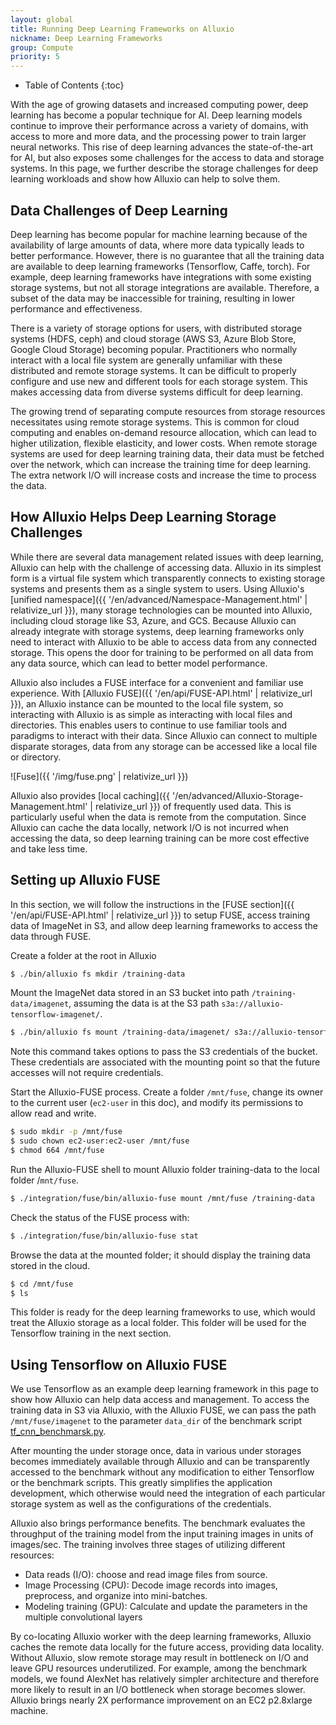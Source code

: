 ```yaml
---
layout: global
title: Running Deep Learning Frameworks on Alluxio
nickname: Deep Learning Frameworks
group: Compute
priority: 5
---
```


* Table of Contents
{:toc}

With the age of growing datasets and increased computing power, deep learning has become a popular
technique for AI. Deep learning models continue to improve their performance across a variety of
domains, with access to more and more data, and the processing power to train larger neural
networks. This rise of deep learning advances the state-of-the-art for AI, but also exposes some
challenges for the access to data and storage systems. In this page, we further describe the
storage challenges for deep learning workloads and show how Alluxio can help to solve them.

## Data Challenges of Deep Learning

Deep learning has become popular for machine learning because of the availability of large amounts
of data, where more data typically leads to better performance. However, there is no guarantee that
all the training data are available to deep learning frameworks (Tensorflow, Caffe, torch). For
example, deep learning frameworks have integrations with some existing storage systems, but not
all storage integrations are available. Therefore, a subset of the data may be inaccessible for
training, resulting in lower performance and effectiveness.

There is a variety of storage options for users, with distributed storage systems (HDFS,
ceph) and cloud storage (AWS S3, Azure Blob Store, Google Cloud Storage) becoming popular.
Practitioners who normally interact with a local file system are generally unfamiliar with
these distributed and remote storage systems. It can be difficult to properly
configure and use new and different tools for each storage system. This makes accessing data from
diverse systems difficult for deep learning.

The growing trend of separating compute resources from storage resources necessitates
using remote storage systems. This is common for cloud computing and enables on-demand resource
allocation, which can lead to higher utilization, flexible elasticity, and lower costs.
When remote storage systems are used for deep learning training data, their data must be
fetched over the network, which can increase the training time for deep learning. The extra
network I/O will increase costs and increase the time to process the data.

## How Alluxio Helps Deep Learning Storage Challenges

While there are several data management related issues with deep learning, Alluxio can help with
the challenge of accessing data. Alluxio in its simplest form is a virtual file system which
transparently connects to existing storage systems and presents them as a single system to users.
Using Alluxio's [unified namespace]({{ '/en/advanced/Namespace-Management.html' | relativize_url }}),
many storage technologies can be mounted into Alluxio, including cloud storage like S3, Azure, and
GCS. Because Alluxio can already integrate with storage systems, deep learning frameworks only need
to interact with Alluxio to be able to access data from any connected storage. This opens the door
for training to be performed on all data from any data source, which can lead to better model
performance.

Alluxio also includes a FUSE interface for a convenient and familiar use experience. With [Alluxio
FUSE]({{ '/en/api/FUSE-API.html' | relativize_url }}), an Alluxio instance can
be mounted to the local file system, so interacting with Alluxio is as simple as interacting with
local files and directories. This enables users to continue to use familiar tools and paradigms to
interact with their data. Since Alluxio can connect to multiple disparate storages, data from any
storage can be accessed like a local file or directory.

![Fuse]({{ '/img/fuse.png' | relativize_url }})

Alluxio also provides
[local caching]({{ '/en/advanced/Alluxio-Storage-Management.html' | relativize_url }}) of frequently
used data. This is particularly useful
when the data is remote from the computation. Since Alluxio can cache the data locally,
network I/O is not incurred when accessing the data,
so deep learning training can be more cost effective and take less time.

## Setting up Alluxio FUSE

In this section, we will follow the instructions in the
[FUSE section]({{ '/en/api/FUSE-API.html' | relativize_url }}) to setup FUSE,
access training data of ImageNet in S3, and allow deep learning frameworks to access the data
through FUSE.

Create a folder at the root in Alluxio

```bash
$ ./bin/alluxio fs mkdir /training-data
```

Mount the ImageNet data stored in an S3 bucket into path `/training-data/imagenet`,
assuming the data is at the S3 path `s3a://alluxio-tensorflow-imagenet/`.

```bash
$ ./bin/alluxio fs mount /training-data/imagenet/ s3a://alluxio-tensorflow-imagenet/ --option aws.accessKeyID=<ACCESS_KEY_ID> --option aws.secretKey=<SECRET_KEY>
```

Note this command takes options to pass the S3 credentials of the bucket. These credentials
are associated with the mounting point so that the future accesses will not require credentials.

Start the Alluxio-FUSE process. Create a folder `/mnt/fuse`, change its
owner to the current user (`ec2-user` in this doc), and modify its permissions to allow read and write.

```bash
$ sudo mkdir -p /mnt/fuse
$ sudo chown ec2-user:ec2-user /mnt/fuse
$ chmod 664 /mnt/fuse
```

Run the Alluxio-FUSE shell to mount Alluxio folder training-data to the local folder
/`mnt/fuse`.

```bash
$ ./integration/fuse/bin/alluxio-fuse mount /mnt/fuse /training-data
```

Check the status of the FUSE process with:

```bash
$ ./integration/fuse/bin/alluxio-fuse stat
```

Browse the data at the mounted folder; it should display the training data stored in the cloud.

```bash
$ cd /mnt/fuse
$ ls
```

This folder is ready for the deep learning frameworks to use, which would treat the Alluxio
storage as a local folder. This folder will be used for the Tensorflow training in the next
section.

## Using Tensorflow on Alluxio FUSE

We use Tensorflow as an example deep learning framework in this page to show how Alluxio can help
data access and management. To access the training data in S3 via Alluxio, with the Alluxio FUSE,
we can pass the path `/mnt/fuse/imagenet` to the parameter `data_dir` of the benchmark
script [tf_cnn_benchmarsk.py](https://github.com/tensorflow/benchmarks/blob/master/scripts/tf_cnn_benchmarks/tf_cnn_benchmarks.py).

After mounting the under storage once, data in various under storages becomes immediately
available through Alluxio and can be transparently accessed to the benchmark without any
modification to either Tensorflow or the benchmark scripts. This greatly simplifies the
application development, which otherwise would need the integration of each particular storage
system as well as the configurations of the credentials.

Alluxio also brings performance benefits.
The benchmark evaluates the throughput of the training model from the input training images in
units of images/sec. The training involves three stages of utilizing different resources:
 - Data reads (I/O): choose and read image files from source.
 - Image Processing (CPU): Decode image records into images, preprocess, and organize into
 mini-batches.
 - Modeling training (GPU): Calculate and update the parameters in the multiple convolutional
 layers

By co-locating Alluxio worker with the deep learning frameworks, Alluxio caches the remote data
locally for the future access, providing data locality. Without Alluxio, slow remote
storage may result in bottleneck on I/O and leave GPU resources underutilized. For
example, among the benchmark models, we found AlexNet has relatively simpler architecture and
therefore more likely to result in an I/O bottleneck when storage becomes slower. Alluxio
brings nearly 2X performance improvement on an EC2 p2.8xlarge machine.
